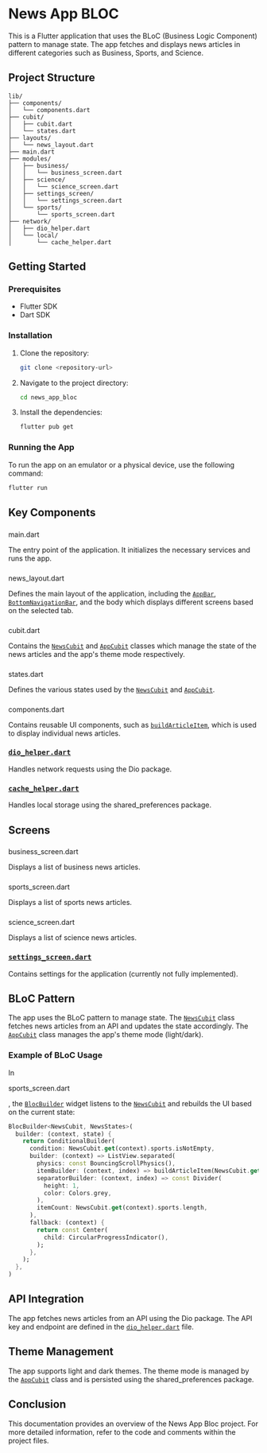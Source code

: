 # News App BLOC

This is a Flutter application that uses the BLoC (Business Logic Component) pattern to manage state. The app fetches and displays news articles in different categories such as Business, Sports, and Science.

## Project Structure

```
lib/
├── components/
│   └── components.dart
├── cubit/
│   ├── cubit.dart
│   └── states.dart
├── layouts/
│   └── news_layout.dart
├── main.dart
├── modules/
│   ├── business/
│   │   └── business_screen.dart
│   ├── science/
│   │   └── science_screen.dart
│   ├── settings_screen/
│   │   └── settings_screen.dart
│   └── sports/
│       └── sports_screen.dart
├── network/
│   ├── dio_helper.dart
│   └── local/
│       └── cache_helper.dart
```

## Getting Started

### Prerequisites

- Flutter SDK
- Dart SDK

### Installation

1. Clone the repository:
    ```sh
    git clone <repository-url>
    ```
2. Navigate to the project directory:
    ```sh
    cd news_app_bloc
    ```
3. Install the dependencies:
    ```sh
    flutter pub get
    ```

### Running the App

To run the app on an emulator or a physical device, use the following command:
```sh
flutter run
```

## Key Components

### 

main.dart



The entry point of the application. It initializes the necessary services and runs the app.

### 

news_layout.dart



Defines the main layout of the application, including the [`AppBar`](command:_github.copilot.openSymbolFromReferences?%5B%22%22%2C%5B%7B%22uri%22%3A%7B%22scheme%22%3A%22file%22%2C%22authority%22%3A%22%22%2C%22path%22%3A%22%2Fd%3A%2FFlutter%20Projects%2Fnews_app_bloc%2Flib%2Flayouts%2Fnews_layout.dart%22%2C%22query%22%3A%22%22%2C%22fragment%22%3A%22%22%7D%2C%22pos%22%3A%7B%22line%22%3A117%2C%22character%22%3A22%7D%7D%5D%2C%227b83ad3c-e106-4176-ab6d-66e3b093c842%22%5D "Go to definition"), [`BottomNavigationBar`](command:_github.copilot.openSymbolFromReferences?%5B%22%22%2C%5B%7B%22uri%22%3A%7B%22scheme%22%3A%22file%22%2C%22authority%22%3A%22%22%2C%22path%22%3A%22%2Fd%3A%2FFlutter%20Projects%2Fnews_app_bloc%2Flib%2Fcubit%2Fcubit.dart%22%2C%22query%22%3A%22%22%2C%22fragment%22%3A%22%22%7D%2C%22pos%22%3A%7B%22line%22%3A17%2C%22character%22%3A7%7D%7D%2C%7B%22uri%22%3A%7B%22scheme%22%3A%22file%22%2C%22authority%22%3A%22%22%2C%22path%22%3A%22%2Fd%3A%2FFlutter%20Projects%2Fnews_app_bloc%2Flib%2Flayouts%2Fnews_layout.dart%22%2C%22query%22%3A%22%22%2C%22fragment%22%3A%22%22%7D%2C%22pos%22%3A%7B%22line%22%3A142%2C%22character%22%3A25%7D%7D%5D%2C%227b83ad3c-e106-4176-ab6d-66e3b093c842%22%5D "Go to definition"), and the body which displays different screens based on the selected tab.

### 

cubit.dart



Contains the [`NewsCubit`](command:_github.copilot.openSymbolFromReferences?%5B%22%22%2C%5B%7B%22uri%22%3A%7B%22scheme%22%3A%22file%22%2C%22authority%22%3A%22%22%2C%22path%22%3A%22%2Fd%3A%2FFlutter%20Projects%2Fnews_app_bloc%2Flib%2Fcubit%2Fcubit.dart%22%2C%22query%22%3A%22%22%2C%22fragment%22%3A%22%22%7D%2C%22pos%22%3A%7B%22line%22%3A10%2C%22character%22%3A6%7D%7D%2C%7B%22uri%22%3A%7B%22scheme%22%3A%22file%22%2C%22authority%22%3A%22%22%2C%22path%22%3A%22%2Fd%3A%2FFlutter%20Projects%2Fnews_app_bloc%2Flib%2Flayouts%2Fnews_layout.dart%22%2C%22query%22%3A%22%22%2C%22fragment%22%3A%22%22%7D%2C%22pos%22%3A%7B%22line%22%3A20%2C%22character%22%3A21%7D%7D%2C%7B%22uri%22%3A%7B%22scheme%22%3A%22file%22%2C%22authority%22%3A%22%22%2C%22path%22%3A%22%2Fd%3A%2FFlutter%20Projects%2Fnews_app_bloc%2Flib%2Flayouts%2Fnews_layout.dart%22%2C%22query%22%3A%22%22%2C%22fragment%22%3A%22%22%7D%2C%22pos%22%3A%7B%22line%22%3A132%2C%22character%22%3A32%7D%7D%2C%7B%22uri%22%3A%7B%22scheme%22%3A%22file%22%2C%22authority%22%3A%22%22%2C%22path%22%3A%22%2Fd%3A%2FFlutter%20Projects%2Fnews_app_bloc%2Flib%2Fmodules%2Fbusiness%2Fbusiness_screen.dart%22%2C%22query%22%3A%22%22%2C%22fragment%22%3A%22%22%7D%2C%22pos%22%3A%7B%22line%22%3A12%2C%22character%22%3A23%7D%7D%2C%7B%22uri%22%3A%7B%22scheme%22%3A%22file%22%2C%22authority%22%3A%22%22%2C%22path%22%3A%22%2Fd%3A%2FFlutter%20Projects%2Fnews_app_bloc%2Flib%2Fmodules%2Fscience%2Fscience_screen.dart%22%2C%22query%22%3A%22%22%2C%22fragment%22%3A%22%22%7D%2C%22pos%22%3A%7B%22line%22%3A12%2C%22character%22%3A23%7D%7D%2C%7B%22uri%22%3A%7B%22scheme%22%3A%22file%22%2C%22authority%22%3A%22%22%2C%22path%22%3A%22%2Fd%3A%2FFlutter%20Projects%2Fnews_app_bloc%2Flib%2Fmodules%2Fsports%2Fsports_screen.dart%22%2C%22query%22%3A%22%22%2C%22fragment%22%3A%22%22%7D%2C%22pos%22%3A%7B%22line%22%3A12%2C%22character%22%3A23%7D%7D%5D%2C%227b83ad3c-e106-4176-ab6d-66e3b093c842%22%5D "Go to definition") and [`AppCubit`](command:_github.copilot.openSymbolFromReferences?%5B%22%22%2C%5B%7B%22uri%22%3A%7B%22scheme%22%3A%22file%22%2C%22authority%22%3A%22%22%2C%22path%22%3A%22%2Fd%3A%2FFlutter%20Projects%2Fnews_app_bloc%2Flib%2Fcomponents%2Fcomponents.dart%22%2C%22query%22%3A%22%22%2C%22fragment%22%3A%22%22%7D%2C%22pos%22%3A%7B%22line%22%3A5%2C%22character%22%3A57%7D%7D%2C%7B%22uri%22%3A%7B%22scheme%22%3A%22file%22%2C%22authority%22%3A%22%22%2C%22path%22%3A%22%2Fd%3A%2FFlutter%20Projects%2Fnews_app_bloc%2Flib%2Fcubit%2Fcubit.dart%22%2C%22query%22%3A%22%22%2C%22fragment%22%3A%22%22%7D%2C%22pos%22%3A%7B%22line%22%3A134%2C%22character%22%3A6%7D%7D%2C%7B%22uri%22%3A%7B%22scheme%22%3A%22file%22%2C%22authority%22%3A%22%22%2C%22path%22%3A%22%2Fd%3A%2FFlutter%20Projects%2Fnews_app_bloc%2Flib%2Flayouts%2Fnews_layout.dart%22%2C%22query%22%3A%22%22%2C%22fragment%22%3A%22%22%7D%2C%22pos%22%3A%7B%22line%22%3A17%2C%22character%22%3A21%7D%7D%2C%7B%22uri%22%3A%7B%22scheme%22%3A%22file%22%2C%22authority%22%3A%22%22%2C%22path%22%3A%22%2Fd%3A%2FFlutter%20Projects%2Fnews_app_bloc%2Flib%2Flayouts%2Fnews_layout.dart%22%2C%22query%22%3A%22%22%2C%22fragment%22%3A%22%22%7D%2C%22pos%22%3A%7B%22line%22%3A110%2C%22character%22%3A35%7D%7D%5D%2C%227b83ad3c-e106-4176-ab6d-66e3b093c842%22%5D "Go to definition") classes which manage the state of the news articles and the app's theme mode respectively.

### 

states.dart



Defines the various states used by the [`NewsCubit`](command:_github.copilot.openSymbolFromReferences?%5B%22%22%2C%5B%7B%22uri%22%3A%7B%22scheme%22%3A%22file%22%2C%22authority%22%3A%22%22%2C%22path%22%3A%22%2Fd%3A%2FFlutter%20Projects%2Fnews_app_bloc%2Flib%2Fcubit%2Fcubit.dart%22%2C%22query%22%3A%22%22%2C%22fragment%22%3A%22%22%7D%2C%22pos%22%3A%7B%22line%22%3A10%2C%22character%22%3A6%7D%7D%2C%7B%22uri%22%3A%7B%22scheme%22%3A%22file%22%2C%22authority%22%3A%22%22%2C%22path%22%3A%22%2Fd%3A%2FFlutter%20Projects%2Fnews_app_bloc%2Flib%2Flayouts%2Fnews_layout.dart%22%2C%22query%22%3A%22%22%2C%22fragment%22%3A%22%22%7D%2C%22pos%22%3A%7B%22line%22%3A20%2C%22character%22%3A21%7D%7D%2C%7B%22uri%22%3A%7B%22scheme%22%3A%22file%22%2C%22authority%22%3A%22%22%2C%22path%22%3A%22%2Fd%3A%2FFlutter%20Projects%2Fnews_app_bloc%2Flib%2Flayouts%2Fnews_layout.dart%22%2C%22query%22%3A%22%22%2C%22fragment%22%3A%22%22%7D%2C%22pos%22%3A%7B%22line%22%3A132%2C%22character%22%3A32%7D%7D%2C%7B%22uri%22%3A%7B%22scheme%22%3A%22file%22%2C%22authority%22%3A%22%22%2C%22path%22%3A%22%2Fd%3A%2FFlutter%20Projects%2Fnews_app_bloc%2Flib%2Fmodules%2Fbusiness%2Fbusiness_screen.dart%22%2C%22query%22%3A%22%22%2C%22fragment%22%3A%22%22%7D%2C%22pos%22%3A%7B%22line%22%3A12%2C%22character%22%3A23%7D%7D%2C%7B%22uri%22%3A%7B%22scheme%22%3A%22file%22%2C%22authority%22%3A%22%22%2C%22path%22%3A%22%2Fd%3A%2FFlutter%20Projects%2Fnews_app_bloc%2Flib%2Fmodules%2Fscience%2Fscience_screen.dart%22%2C%22query%22%3A%22%22%2C%22fragment%22%3A%22%22%7D%2C%22pos%22%3A%7B%22line%22%3A12%2C%22character%22%3A23%7D%7D%2C%7B%22uri%22%3A%7B%22scheme%22%3A%22file%22%2C%22authority%22%3A%22%22%2C%22path%22%3A%22%2Fd%3A%2FFlutter%20Projects%2Fnews_app_bloc%2Flib%2Fmodules%2Fsports%2Fsports_screen.dart%22%2C%22query%22%3A%22%22%2C%22fragment%22%3A%22%22%7D%2C%22pos%22%3A%7B%22line%22%3A12%2C%22character%22%3A23%7D%7D%5D%2C%227b83ad3c-e106-4176-ab6d-66e3b093c842%22%5D "Go to definition") and [`AppCubit`](command:_github.copilot.openSymbolFromReferences?%5B%22%22%2C%5B%7B%22uri%22%3A%7B%22scheme%22%3A%22file%22%2C%22authority%22%3A%22%22%2C%22path%22%3A%22%2Fd%3A%2FFlutter%20Projects%2Fnews_app_bloc%2Flib%2Fcomponents%2Fcomponents.dart%22%2C%22query%22%3A%22%22%2C%22fragment%22%3A%22%22%7D%2C%22pos%22%3A%7B%22line%22%3A5%2C%22character%22%3A57%7D%7D%2C%7B%22uri%22%3A%7B%22scheme%22%3A%22file%22%2C%22authority%22%3A%22%22%2C%22path%22%3A%22%2Fd%3A%2FFlutter%20Projects%2Fnews_app_bloc%2Flib%2Fcubit%2Fcubit.dart%22%2C%22query%22%3A%22%22%2C%22fragment%22%3A%22%22%7D%2C%22pos%22%3A%7B%22line%22%3A134%2C%22character%22%3A6%7D%7D%2C%7B%22uri%22%3A%7B%22scheme%22%3A%22file%22%2C%22authority%22%3A%22%22%2C%22path%22%3A%22%2Fd%3A%2FFlutter%20Projects%2Fnews_app_bloc%2Flib%2Flayouts%2Fnews_layout.dart%22%2C%22query%22%3A%22%22%2C%22fragment%22%3A%22%22%7D%2C%22pos%22%3A%7B%22line%22%3A17%2C%22character%22%3A21%7D%7D%2C%7B%22uri%22%3A%7B%22scheme%22%3A%22file%22%2C%22authority%22%3A%22%22%2C%22path%22%3A%22%2Fd%3A%2FFlutter%20Projects%2Fnews_app_bloc%2Flib%2Flayouts%2Fnews_layout.dart%22%2C%22query%22%3A%22%22%2C%22fragment%22%3A%22%22%7D%2C%22pos%22%3A%7B%22line%22%3A110%2C%22character%22%3A35%7D%7D%5D%2C%227b83ad3c-e106-4176-ab6d-66e3b093c842%22%5D "Go to definition").

### 

components.dart



Contains reusable UI components, such as [`buildArticleItem`](command:_github.copilot.openSymbolFromReferences?%5B%22%22%2C%5B%7B%22uri%22%3A%7B%22scheme%22%3A%22file%22%2C%22authority%22%3A%22%22%2C%22path%22%3A%22%2Fd%3A%2FFlutter%20Projects%2Fnews_app_bloc%2Flib%2Fcomponents%2Fcomponents.dart%22%2C%22query%22%3A%22%22%2C%22fragment%22%3A%22%22%7D%2C%22pos%22%3A%7B%22line%22%3A5%2C%22character%22%3A7%7D%7D%2C%7B%22uri%22%3A%7B%22scheme%22%3A%22file%22%2C%22authority%22%3A%22%22%2C%22path%22%3A%22%2Fd%3A%2FFlutter%20Projects%2Fnews_app_bloc%2Flib%2Fmodules%2Fbusiness%2Fbusiness_screen.dart%22%2C%22query%22%3A%22%22%2C%22fragment%22%3A%22%22%7D%2C%22pos%22%3A%7B%22line%22%3A18%2C%22character%22%3A45%7D%7D%2C%7B%22uri%22%3A%7B%22scheme%22%3A%22file%22%2C%22authority%22%3A%22%22%2C%22path%22%3A%22%2Fd%3A%2FFlutter%20Projects%2Fnews_app_bloc%2Flib%2Fmodules%2Fscience%2Fscience_screen.dart%22%2C%22query%22%3A%22%22%2C%22fragment%22%3A%22%22%7D%2C%22pos%22%3A%7B%22line%22%3A18%2C%22character%22%3A45%7D%7D%2C%7B%22uri%22%3A%7B%22scheme%22%3A%22file%22%2C%22authority%22%3A%22%22%2C%22path%22%3A%22%2Fd%3A%2FFlutter%20Projects%2Fnews_app_bloc%2Flib%2Fmodules%2Fsports%2Fsports_screen.dart%22%2C%22query%22%3A%22%22%2C%22fragment%22%3A%22%22%7D%2C%22pos%22%3A%7B%22line%22%3A18%2C%22character%22%3A45%7D%7D%5D%2C%227b83ad3c-e106-4176-ab6d-66e3b093c842%22%5D "Go to definition"), which is used to display individual news articles.

### [`dio_helper.dart`](command:_github.copilot.openSymbolFromReferences?%5B%22%22%2C%5B%7B%22uri%22%3A%7B%22scheme%22%3A%22file%22%2C%22authority%22%3A%22%22%2C%22path%22%3A%22%2Fd%3A%2FFlutter%20Projects%2Fnews_app_bloc%2Flib%2Fcubit%2Fcubit.dart%22%2C%22query%22%3A%22%22%2C%22fragment%22%3A%22%22%7D%2C%22pos%22%3A%7B%22line%22%3A7%2C%22character%22%3A38%7D%7D%2C%7B%22uri%22%3A%7B%22scheme%22%3A%22file%22%2C%22authority%22%3A%22%22%2C%22path%22%3A%22%2Fd%3A%2FFlutter%20Projects%2Fnews_app_bloc%2Flib%2Fmain.dart%22%2C%22query%22%3A%22%22%2C%22fragment%22%3A%22%22%7D%2C%22pos%22%3A%7B%22line%22%3A4%2C%22character%22%3A38%7D%7D%5D%2C%227b83ad3c-e106-4176-ab6d-66e3b093c842%22%5D "Go to definition")

Handles network requests using the Dio package.

### [`cache_helper.dart`](command:_github.copilot.openSymbolFromReferences?%5B%22%22%2C%5B%7B%22uri%22%3A%7B%22scheme%22%3A%22file%22%2C%22authority%22%3A%22%22%2C%22path%22%3A%22%2Fd%3A%2FFlutter%20Projects%2Fnews_app_bloc%2Flib%2Fcubit%2Fcubit.dart%22%2C%22query%22%3A%22%22%2C%22fragment%22%3A%22%22%7D%2C%22pos%22%3A%7B%22line%22%3A8%2C%22character%22%3A44%7D%7D%2C%7B%22uri%22%3A%7B%22scheme%22%3A%22file%22%2C%22authority%22%3A%22%22%2C%22path%22%3A%22%2Fd%3A%2FFlutter%20Projects%2Fnews_app_bloc%2Flib%2Fmain.dart%22%2C%22query%22%3A%22%22%2C%22fragment%22%3A%22%22%7D%2C%22pos%22%3A%7B%22line%22%3A5%2C%22character%22%3A44%7D%7D%5D%2C%227b83ad3c-e106-4176-ab6d-66e3b093c842%22%5D "Go to definition")

Handles local storage using the shared_preferences package.

## Screens

### 

business_screen.dart



Displays a list of business news articles.

### 

sports_screen.dart



Displays a list of sports news articles.

### 

science_screen.dart



Displays a list of science news articles.

### [`settings_screen.dart`](command:_github.copilot.openSymbolFromReferences?%5B%22%22%2C%5B%7B%22uri%22%3A%7B%22scheme%22%3A%22file%22%2C%22authority%22%3A%22%22%2C%22path%22%3A%22%2Fd%3A%2FFlutter%20Projects%2Fnews_app_bloc%2Flib%2Fcubit%2Fcubit.dart%22%2C%22query%22%3A%22%22%2C%22fragment%22%3A%22%22%7D%2C%22pos%22%3A%7B%22line%22%3A5%2C%22character%22%3A54%7D%7D%5D%2C%227b83ad3c-e106-4176-ab6d-66e3b093c842%22%5D "Go to definition")

Contains settings for the application (currently not fully implemented).

## BLoC Pattern

The app uses the BLoC pattern to manage state. The [`NewsCubit`](command:_github.copilot.openSymbolFromReferences?%5B%22%22%2C%5B%7B%22uri%22%3A%7B%22scheme%22%3A%22file%22%2C%22authority%22%3A%22%22%2C%22path%22%3A%22%2Fd%3A%2FFlutter%20Projects%2Fnews_app_bloc%2Flib%2Fcubit%2Fcubit.dart%22%2C%22query%22%3A%22%22%2C%22fragment%22%3A%22%22%7D%2C%22pos%22%3A%7B%22line%22%3A10%2C%22character%22%3A6%7D%7D%2C%7B%22uri%22%3A%7B%22scheme%22%3A%22file%22%2C%22authority%22%3A%22%22%2C%22path%22%3A%22%2Fd%3A%2FFlutter%20Projects%2Fnews_app_bloc%2Flib%2Flayouts%2Fnews_layout.dart%22%2C%22query%22%3A%22%22%2C%22fragment%22%3A%22%22%7D%2C%22pos%22%3A%7B%22line%22%3A20%2C%22character%22%3A21%7D%7D%2C%7B%22uri%22%3A%7B%22scheme%22%3A%22file%22%2C%22authority%22%3A%22%22%2C%22path%22%3A%22%2Fd%3A%2FFlutter%20Projects%2Fnews_app_bloc%2Flib%2Flayouts%2Fnews_layout.dart%22%2C%22query%22%3A%22%22%2C%22fragment%22%3A%22%22%7D%2C%22pos%22%3A%7B%22line%22%3A132%2C%22character%22%3A32%7D%7D%2C%7B%22uri%22%3A%7B%22scheme%22%3A%22file%22%2C%22authority%22%3A%22%22%2C%22path%22%3A%22%2Fd%3A%2FFlutter%20Projects%2Fnews_app_bloc%2Flib%2Fmodules%2Fbusiness%2Fbusiness_screen.dart%22%2C%22query%22%3A%22%22%2C%22fragment%22%3A%22%22%7D%2C%22pos%22%3A%7B%22line%22%3A12%2C%22character%22%3A23%7D%7D%2C%7B%22uri%22%3A%7B%22scheme%22%3A%22file%22%2C%22authority%22%3A%22%22%2C%22path%22%3A%22%2Fd%3A%2FFlutter%20Projects%2Fnews_app_bloc%2Flib%2Fmodules%2Fscience%2Fscience_screen.dart%22%2C%22query%22%3A%22%22%2C%22fragment%22%3A%22%22%7D%2C%22pos%22%3A%7B%22line%22%3A12%2C%22character%22%3A23%7D%7D%2C%7B%22uri%22%3A%7B%22scheme%22%3A%22file%22%2C%22authority%22%3A%22%22%2C%22path%22%3A%22%2Fd%3A%2FFlutter%20Projects%2Fnews_app_bloc%2Flib%2Fmodules%2Fsports%2Fsports_screen.dart%22%2C%22query%22%3A%22%22%2C%22fragment%22%3A%22%22%7D%2C%22pos%22%3A%7B%22line%22%3A12%2C%22character%22%3A23%7D%7D%5D%2C%227b83ad3c-e106-4176-ab6d-66e3b093c842%22%5D "Go to definition") class fetches news articles from an API and updates the state accordingly. The [`AppCubit`](command:_github.copilot.openSymbolFromReferences?%5B%22%22%2C%5B%7B%22uri%22%3A%7B%22scheme%22%3A%22file%22%2C%22authority%22%3A%22%22%2C%22path%22%3A%22%2Fd%3A%2FFlutter%20Projects%2Fnews_app_bloc%2Flib%2Fcomponents%2Fcomponents.dart%22%2C%22query%22%3A%22%22%2C%22fragment%22%3A%22%22%7D%2C%22pos%22%3A%7B%22line%22%3A5%2C%22character%22%3A57%7D%7D%2C%7B%22uri%22%3A%7B%22scheme%22%3A%22file%22%2C%22authority%22%3A%22%22%2C%22path%22%3A%22%2Fd%3A%2FFlutter%20Projects%2Fnews_app_bloc%2Flib%2Fcubit%2Fcubit.dart%22%2C%22query%22%3A%22%22%2C%22fragment%22%3A%22%22%7D%2C%22pos%22%3A%7B%22line%22%3A134%2C%22character%22%3A6%7D%7D%2C%7B%22uri%22%3A%7B%22scheme%22%3A%22file%22%2C%22authority%22%3A%22%22%2C%22path%22%3A%22%2Fd%3A%2FFlutter%20Projects%2Fnews_app_bloc%2Flib%2Flayouts%2Fnews_layout.dart%22%2C%22query%22%3A%22%22%2C%22fragment%22%3A%22%22%7D%2C%22pos%22%3A%7B%22line%22%3A17%2C%22character%22%3A21%7D%7D%2C%7B%22uri%22%3A%7B%22scheme%22%3A%22file%22%2C%22authority%22%3A%22%22%2C%22path%22%3A%22%2Fd%3A%2FFlutter%20Projects%2Fnews_app_bloc%2Flib%2Flayouts%2Fnews_layout.dart%22%2C%22query%22%3A%22%22%2C%22fragment%22%3A%22%22%7D%2C%22pos%22%3A%7B%22line%22%3A110%2C%22character%22%3A35%7D%7D%5D%2C%227b83ad3c-e106-4176-ab6d-66e3b093c842%22%5D "Go to definition") class manages the app's theme mode (light/dark).

### Example of BLoC Usage

In 

sports_screen.dart

, the [`BlocBuilder`](command:_github.copilot.openSymbolFromReferences?%5B%22%22%2C%5B%7B%22uri%22%3A%7B%22scheme%22%3A%22file%22%2C%22authority%22%3A%22%22%2C%22path%22%3A%22%2Fd%3A%2FFlutter%20Projects%2Fnews_app_bloc%2Flib%2Fcomponents%2Fcomponents.dart%22%2C%22query%22%3A%22%22%2C%22fragment%22%3A%22%22%7D%2C%22pos%22%3A%7B%22line%22%3A5%2C%22character%22%3A45%7D%7D%2C%7B%22uri%22%3A%7B%22scheme%22%3A%22file%22%2C%22authority%22%3A%22%22%2C%22path%22%3A%22%2Fd%3A%2FFlutter%20Projects%2Fnews_app_bloc%2Flib%2Flayouts%2Fnews_layout.dart%22%2C%22query%22%3A%22%22%2C%22fragment%22%3A%22%22%7D%2C%22pos%22%3A%7B%22line%22%3A25%2C%22character%22%3A13%7D%7D%2C%7B%22uri%22%3A%7B%22scheme%22%3A%22file%22%2C%22authority%22%3A%22%22%2C%22path%22%3A%22%2Fd%3A%2FFlutter%20Projects%2Fnews_app_bloc%2Flib%2Flayouts%2Fnews_layout.dart%22%2C%22query%22%3A%22%22%2C%22fragment%22%3A%22%22%7D%2C%22pos%22%3A%7B%22line%22%3A132%2C%22character%22%3A20%7D%7D%2C%7B%22uri%22%3A%7B%22scheme%22%3A%22file%22%2C%22authority%22%3A%22%22%2C%22path%22%3A%22%2Fd%3A%2FFlutter%20Projects%2Fnews_app_bloc%2Flib%2Fmodules%2Fbusiness%2Fbusiness_screen.dart%22%2C%22query%22%3A%22%22%2C%22fragment%22%3A%22%22%7D%2C%22pos%22%3A%7B%22line%22%3A12%2C%22character%22%3A11%7D%7D%2C%7B%22uri%22%3A%7B%22scheme%22%3A%22file%22%2C%22authority%22%3A%22%22%2C%22path%22%3A%22%2Fd%3A%2FFlutter%20Projects%2Fnews_app_bloc%2Flib%2Fmodules%2Fscience%2Fscience_screen.dart%22%2C%22query%22%3A%22%22%2C%22fragment%22%3A%22%22%7D%2C%22pos%22%3A%7B%22line%22%3A12%2C%22character%22%3A11%7D%7D%2C%7B%22uri%22%3A%7B%22scheme%22%3A%22file%22%2C%22authority%22%3A%22%22%2C%22path%22%3A%22%2Fd%3A%2FFlutter%20Projects%2Fnews_app_bloc%2Flib%2Fmodules%2Fsports%2Fsports_screen.dart%22%2C%22query%22%3A%22%22%2C%22fragment%22%3A%22%22%7D%2C%22pos%22%3A%7B%22line%22%3A12%2C%22character%22%3A11%7D%7D%5D%2C%227b83ad3c-e106-4176-ab6d-66e3b093c842%22%5D "Go to definition") widget listens to the [`NewsCubit`](command:_github.copilot.openSymbolFromReferences?%5B%22%22%2C%5B%7B%22uri%22%3A%7B%22scheme%22%3A%22file%22%2C%22authority%22%3A%22%22%2C%22path%22%3A%22%2Fd%3A%2FFlutter%20Projects%2Fnews_app_bloc%2Flib%2Fcubit%2Fcubit.dart%22%2C%22query%22%3A%22%22%2C%22fragment%22%3A%22%22%7D%2C%22pos%22%3A%7B%22line%22%3A10%2C%22character%22%3A6%7D%7D%2C%7B%22uri%22%3A%7B%22scheme%22%3A%22file%22%2C%22authority%22%3A%22%22%2C%22path%22%3A%22%2Fd%3A%2FFlutter%20Projects%2Fnews_app_bloc%2Flib%2Flayouts%2Fnews_layout.dart%22%2C%22query%22%3A%22%22%2C%22fragment%22%3A%22%22%7D%2C%22pos%22%3A%7B%22line%22%3A20%2C%22character%22%3A21%7D%7D%2C%7B%22uri%22%3A%7B%22scheme%22%3A%22file%22%2C%22authority%22%3A%22%22%2C%22path%22%3A%22%2Fd%3A%2FFlutter%20Projects%2Fnews_app_bloc%2Flib%2Flayouts%2Fnews_layout.dart%22%2C%22query%22%3A%22%22%2C%22fragment%22%3A%22%22%7D%2C%22pos%22%3A%7B%22line%22%3A132%2C%22character%22%3A32%7D%7D%2C%7B%22uri%22%3A%7B%22scheme%22%3A%22file%22%2C%22authority%22%3A%22%22%2C%22path%22%3A%22%2Fd%3A%2FFlutter%20Projects%2Fnews_app_bloc%2Flib%2Fmodules%2Fbusiness%2Fbusiness_screen.dart%22%2C%22query%22%3A%22%22%2C%22fragment%22%3A%22%22%7D%2C%22pos%22%3A%7B%22line%22%3A12%2C%22character%22%3A23%7D%7D%2C%7B%22uri%22%3A%7B%22scheme%22%3A%22file%22%2C%22authority%22%3A%22%22%2C%22path%22%3A%22%2Fd%3A%2FFlutter%20Projects%2Fnews_app_bloc%2Flib%2Fmodules%2Fscience%2Fscience_screen.dart%22%2C%22query%22%3A%22%22%2C%22fragment%22%3A%22%22%7D%2C%22pos%22%3A%7B%22line%22%3A12%2C%22character%22%3A23%7D%7D%2C%7B%22uri%22%3A%7B%22scheme%22%3A%22file%22%2C%22authority%22%3A%22%22%2C%22path%22%3A%22%2Fd%3A%2FFlutter%20Projects%2Fnews_app_bloc%2Flib%2Fmodules%2Fsports%2Fsports_screen.dart%22%2C%22query%22%3A%22%22%2C%22fragment%22%3A%22%22%7D%2C%22pos%22%3A%7B%22line%22%3A12%2C%22character%22%3A23%7D%7D%5D%2C%227b83ad3c-e106-4176-ab6d-66e3b093c842%22%5D "Go to definition") and rebuilds the UI based on the current state:

```dart
BlocBuilder<NewsCubit, NewsStates>(
  builder: (context, state) {
    return ConditionalBuilder(
      condition: NewsCubit.get(context).sports.isNotEmpty,
      builder: (context) => ListView.separated(
        physics: const BouncingScrollPhysics(),
        itemBuilder: (context, index) => buildArticleItem(NewsCubit.get(context).sports[index], context),
        separatorBuilder: (context, index) => const Divider(
          height: 1,
          color: Colors.grey,
        ),
        itemCount: NewsCubit.get(context).sports.length,
      ),
      fallback: (context) {
        return const Center(
          child: CircularProgressIndicator(),
        );
      },
    );
  },
)
```

## API Integration

The app fetches news articles from an API using the Dio package. The API key and endpoint are defined in the [`dio_helper.dart`](command:_github.copilot.openSymbolFromReferences?%5B%22%22%2C%5B%7B%22uri%22%3A%7B%22scheme%22%3A%22file%22%2C%22authority%22%3A%22%22%2C%22path%22%3A%22%2Fd%3A%2FFlutter%20Projects%2Fnews_app_bloc%2Flib%2Fcubit%2Fcubit.dart%22%2C%22query%22%3A%22%22%2C%22fragment%22%3A%22%22%7D%2C%22pos%22%3A%7B%22line%22%3A7%2C%22character%22%3A38%7D%7D%2C%7B%22uri%22%3A%7B%22scheme%22%3A%22file%22%2C%22authority%22%3A%22%22%2C%22path%22%3A%22%2Fd%3A%2FFlutter%20Projects%2Fnews_app_bloc%2Flib%2Fmain.dart%22%2C%22query%22%3A%22%22%2C%22fragment%22%3A%22%22%7D%2C%22pos%22%3A%7B%22line%22%3A4%2C%22character%22%3A38%7D%7D%5D%2C%227b83ad3c-e106-4176-ab6d-66e3b093c842%22%5D "Go to definition") file.

## Theme Management

The app supports light and dark themes. The theme mode is managed by the [`AppCubit`](command:_github.copilot.openSymbolFromReferences?%5B%22%22%2C%5B%7B%22uri%22%3A%7B%22scheme%22%3A%22file%22%2C%22authority%22%3A%22%22%2C%22path%22%3A%22%2Fd%3A%2FFlutter%20Projects%2Fnews_app_bloc%2Flib%2Fcomponents%2Fcomponents.dart%22%2C%22query%22%3A%22%22%2C%22fragment%22%3A%22%22%7D%2C%22pos%22%3A%7B%22line%22%3A5%2C%22character%22%3A57%7D%7D%2C%7B%22uri%22%3A%7B%22scheme%22%3A%22file%22%2C%22authority%22%3A%22%22%2C%22path%22%3A%22%2Fd%3A%2FFlutter%20Projects%2Fnews_app_bloc%2Flib%2Fcubit%2Fcubit.dart%22%2C%22query%22%3A%22%22%2C%22fragment%22%3A%22%22%7D%2C%22pos%22%3A%7B%22line%22%3A134%2C%22character%22%3A6%7D%7D%2C%7B%22uri%22%3A%7B%22scheme%22%3A%22file%22%2C%22authority%22%3A%22%22%2C%22path%22%3A%22%2Fd%3A%2FFlutter%20Projects%2Fnews_app_bloc%2Flib%2Flayouts%2Fnews_layout.dart%22%2C%22query%22%3A%22%22%2C%22fragment%22%3A%22%22%7D%2C%22pos%22%3A%7B%22line%22%3A17%2C%22character%22%3A21%7D%7D%2C%7B%22uri%22%3A%7B%22scheme%22%3A%22file%22%2C%22authority%22%3A%22%22%2C%22path%22%3A%22%2Fd%3A%2FFlutter%20Projects%2Fnews_app_bloc%2Flib%2Flayouts%2Fnews_layout.dart%22%2C%22query%22%3A%22%22%2C%22fragment%22%3A%22%22%7D%2C%22pos%22%3A%7B%22line%22%3A110%2C%22character%22%3A35%7D%7D%5D%2C%227b83ad3c-e106-4176-ab6d-66e3b093c842%22%5D "Go to definition") class and is persisted using the shared_preferences package.

## Conclusion

This documentation provides an overview of the News App Bloc project. For more detailed information, refer to the code and comments within the project files.